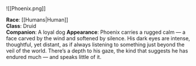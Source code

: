![[Phoenix.png]]
  
**Race**: [[Humans|Human]]  
**Class**: Druid  
**Companion**: A loyal dog 
**Appearance**:  Phoenix carries a rugged calm — a face carved by the wind and softened by silence. His dark eyes are intense, thoughtful, yet distant, as if always listening to something just beyond the veil of the world. There’s a depth to his gaze, the kind that suggests he has endured much — and speaks little of it.